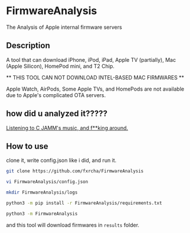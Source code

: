 # FirmwareAnalysis
The Analysis of Apple internal firmware servers

## Description

A tool that can download iPhone, iPod, iPad, Apple TV (partially), Mac (Apple Silicon), HomePod mini, and T2 Chip.

** THIS TOOL CAN NOT DOWNLOAD INTEL-BASED MAC FIRMWARES **

Apple Watch, AirPods, Some Apple TVs, and HomePods are not available due to Apple's complicated OTA servers.

## how did u analyzed it?????

[Listening to C JAMM's music, and f**king around.](https://www.notion.so/Apple-5155739356004e66967a93309df6757b)

## How to use

clone it, write config.json like i did, and run it.

```bash
git clone https://github.com/fxrcha/FirmwareAnalysis

vi FirmwareAnalysis/config.json

mkdir FirmwareAnalysis/logs

python3 -m pip install -r FirmwareAnalysis/requirements.txt

python3 -m FirmwareAnalysis
```

and this tool will download firmwares in `results` folder.